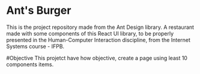 # Ant's Burger
This is the project repository made from the Ant Design library. A restaurant made with some components of this React UI library, to be properly presented in the Human-Computer Interaction discipline, from the Internet Systems course - IFPB.

#Objective
This projetct have how objective, create a page using least 10 components items.
